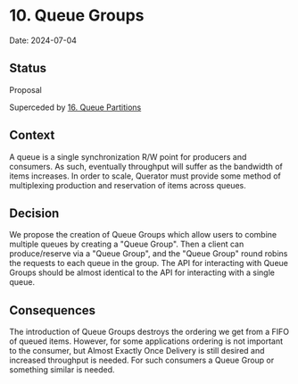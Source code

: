 # 10. Queue Groups

Date: 2024-07-04

## Status

Proposal

Superceded by [16. Queue Partitions](0016-queue-partitions.md)

## Context

A queue is a single synchronization R/W point for producers and consumers. As such, eventually throughput will suffer
as the bandwidth of items increases. In order to scale, Querator must provide some method of multiplexing production
and reservation of items across queues.

## Decision

We propose the creation of Queue Groups which allow users to combine multiple queues by creating a "Queue Group". 
Then a client can produce/reserve via a "Queue Group", and the "Queue Group" round robins the requests to each queue
in the group. The API for interacting with Queue Groups should be almost identical to the API for interacting with a
single queue. 

## Consequences

The introduction of Queue Groups destroys the ordering we get from a FIFO of queued items. However, for 
some applications ordering is not important to the consumer, but Almost Exactly Once Delivery is still desired and
increased throughput is needed. For such consumers a Queue Group or something similar is needed.

